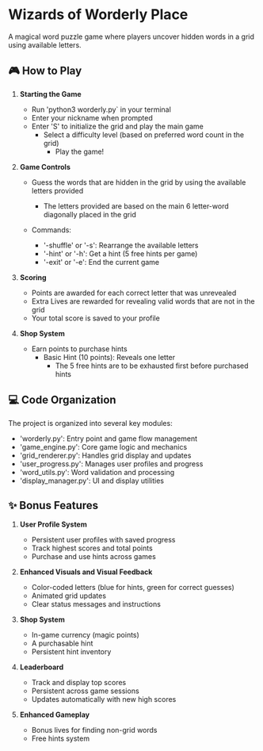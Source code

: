# Wizards of Worderly Place

A magical word puzzle game where players uncover hidden words in a grid using available letters.

## 🎮 How to Play

1. **Starting the Game**

   - Run 'python3 worderly.py` in your terminal
   - Enter your nickname when prompted
   - Enter 'S' to initialize the grid and play the main game
     - Select a difficulty level (based on preferred word count in the grid)
       - Play the game!

2. **Game Controls**

   - Guess the words that are hidden in the grid by using the available letters provided

     - The letters provided are based on the main 6 letter-word diagonally placed in the grid

   - Commands:
     - '-shuffle' or '-s': Rearrange the available letters
     - '-hint' or '-h': Get a hint (5 free hints per game)
     - '-exit' or '-e': End the current game

3. **Scoring**

   - Points are awarded for each correct letter that was unrevealed
   - Extra Lives are rewarded for revealing valid words that are not in the grid
   - Your total score is saved to your profile

4. **Shop System**

   - Earn points to purchase hints
     - Basic Hint (10 points): Reveals one letter
       - The 5 free hints are to be exhausted first before purchased hints

## 💻 Code Organization

The project is organized into several key modules:

- 'worderly.py': Entry point and game flow management
- 'game_engine.py': Core game logic and mechanics
- 'grid_renderer.py': Handles grid display and updates
- 'user_progress.py': Manages user profiles and progress
- 'word_utils.py': Word validation and processing
- 'display_manager.py': UI and display utilities

## ✨ Bonus Features

1. **User Profile System**

   - Persistent user profiles with saved progress
   - Track highest scores and total points
   - Purchase and use hints across games

2. **Enhanced Visuals and Visual Feedback**

   - Color-coded letters (blue for hints, green for correct guesses)
   - Animated grid updates
   - Clear status messages and instructions

3. **Shop System**

   - In-game currency (magic points)
   - A purchasable hint
   - Persistent hint inventory

4. **Leaderboard**

   - Track and display top scores
   - Persistent across game sessions
   - Updates automatically with new high scores

5. **Enhanced Gameplay**

   - Bonus lives for finding non-grid words
   - Free hints system
